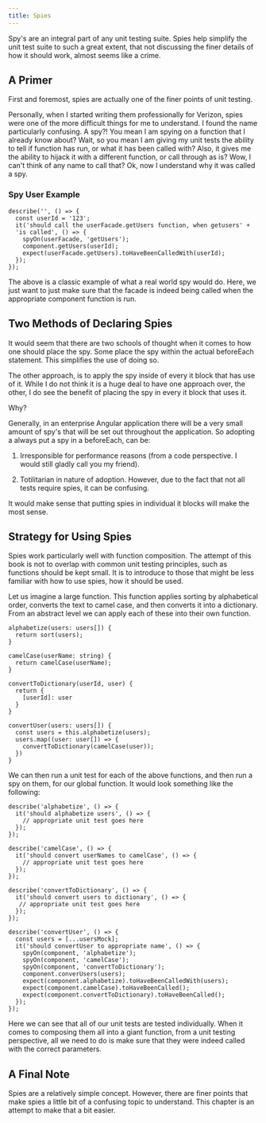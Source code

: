 ```yaml
---
title: Spies
---
```


Spy's are an integral part of any unit testing suite. Spies help
simplify the unit test suite to such a great extent, that not discussing
the finer details of how it should work, almost seems like a crime.

 A Primer 
---------

First and foremost, spies are actually one of the finer points of unit
testing.

Personally, when I started writing them professionally for Verizon,
spies were one of the more difficult things for me to understand. I
found the name particularly confusing. A spy?! You mean I am spying on a
function that I already know about? Wait, so you mean I am giving my
unit tests the ability to tell if function has run, or what it has been
called with? Also, it gives me the ability to hijack it with a different
function, or call through as is? Wow, I can't think of any name to call
that? Ok, now I understand why it was called a spy.

###  Spy User Example 

    describe('', () => {
      const userId = '123';
      it('should call the userFacade.getUsers function, when getusers' +
      'is called', () => {
        spyOn(userFacade, 'getUsers');
        component.getUsers(userId);
        expect(userFacade.getUsers).toHaveBeenCalledWith(userId);
      });
    });

The above is a classic example of what a real world spy would do. Here,
we just want to just make sure that the facade is indeed being called
when the appropriate component function is run.

 Two Methods of Declaring Spies 
-------------------------------

It would seem that there are two schools of thought when it comes to how
one should place the spy. Some place the spy within the actual
beforeEach statement. This simplifies the use of doing so.

The other approach, is to apply the spy inside of every it block that
has use of it. While I do not think it is a huge deal to have one
approach over, the other, I do see the benefit of placing the spy in
every it block that uses it.

Why?

Generally, in an enterprise Angular application there will be a very
small amount of spy's that will be set out throughout the application.
So adopting a always put a spy in a beforeEach, can be:

1.  Irresponsible for performance reasons (from a code perspective. I
    would still gladly call you my friend).

2.  Totilitarian in nature of adoption. However, due to the fact that
    not all tests require spies, it can be confusing.

It would make sense that putting spies in individual it blocks will make
the most sense.

 Strategy for Using Spies 
-------------------------

Spies work particularly well with function composition. The attempt of
this book is not to overlap with common unit testing principles, such as
functions should be kept small. It is to introduce to those that might
be less familiar with how to use spies, how it should be used.

Let us imagine a large function. This function applies sorting by
alphabetical order, converts the text to camel case, and then converts
it into a dictionary. From an abstract level we can apply each of these
into their own function.

    alphabetize(users: users[]) {
      return sort(users);
    }

    camelCase(userName: string) {
      return camelCase(userName);
    }

    convertToDictionary(userId, user) {
      return {
        [userId]: user
      }
    }

    convertUser(users: users[]) {
      const users = this.alphabetize(users);
      users.map((user: user[]) => {
        convertToDictionary(camelCase(user));
      })
    }

We can then run a unit test for each of the above functions, and then
run a spy on them, for our global function. It would look something like
the following:

    describe('alphabetize', () => {
      it('should alphabetize users', () => {
        // appropriate unit test goes here
      });
    });

    describe('camelCase', () => {
      it('should convert userNames to camelCase', () => {
        // appropriate unit test goes here
      });
    });

    describe('convertToDictionary', () => {
      it('should convert users to dictionary', () => {
       // appropriate unit test goes here
      });
    });

    describe('convertUser', () => {
      const users = [...usersMock];
      it('should convertUser to appropriate name', () => {
        spyOn(component, 'alphabetize');
        spyOn(component, 'camelCase');
        spyOn(component, 'convertToDictionary');
        component.converUsers(users);
        expect(component.alphabetize).toHaveBeenCalledWith(users);
        expect(component.camelCase).toHaveBeenCalled();
        expect(component.convertToDictionary).toHaveBeenCalled();
      });
    });

Here we can see that all of our unit tests are tested individually. When
it comes to composing them all into a giant function, from a unit
testing perspective, all we need to do is make sure that they were
indeed called with the correct parameters.

 A Final Note 
-------------

Spies are a relatively simple concept. However, there are finer points
that make spies a little bit of a confusing topic to understand. This
chapter is an attempt to make that a bit easier.
